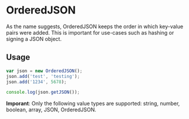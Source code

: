 # OrderedJSON

As the name suggests, OrderedJSON keeps the order in which key-value pairs were added. This is important for use-cases such as hashing or signing a JSON object.


## Usage

```js
var json = new OrderedJSON();
json.add('test', 'testing');
json.add('1234', 5678);

console.log(json.getJSON());
```

**Imporant**: Only the following value types are supported: string, number, boolean, array, JSON, OrderedJSON.
